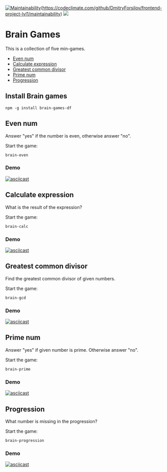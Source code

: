 [![Maintainability](https://api.codeclimate.com/v1/badges/01663d79cde6a894c4eb/maintainability)](https://codeclimate.com/github/DmitryForsilov/frontend-project-lvl1/maintainability)(https://codeclimate.com/github/DmitryForsilov/frontend-project-lvl1/maintainability)
![](https://github.com/DmitryForsilov/frontend-project-lvl1/workflows/Node%20CI/badge.svg)

# Brain Games

This is a collection of five min-games.
 - [Even num](https://github.com/DmitryForsilov/frontend-project-lvl1/#even-num)
 - [Calculate expression](https://github.com/DmitryForsilov/frontend-project-lvl1/#calculate-expression)
 - [Greatest common divisor](https://github.com/DmitryForsilov/frontend-project-lvl1/#greatest-common-divisor)
 - [Prime num](https://github.com/DmitryForsilov/frontend-project-lvl1/#prime-num)
 - [Progression](https://github.com/DmitryForsilov/frontend-project-lvl1/#progression)

## Install Brain games
```
npm -g install brain-games-df
```

## Even num
Answer "yes" if the number is even, otherwise answer "no".

Start the game:
```
brain-even
```
### Demo
[![asciicast](https://asciinema.org/a/SoFrIkeu14dlagb1Pks5ypoAY.svg)](https://asciinema.org/a/SoFrIkeu14dlagb1Pks5ypoAY)

## Calculate expression
What is the result of the expression?

Start the game:
```
brain-calc
```
### Demo
[![asciicast](https://asciinema.org/a/aTPqwaIVAENSUAma7XzuiEI8B.svg)](https://asciinema.org/a/aTPqwaIVAENSUAma7XzuiEI8B)

## Greatest common divisor
Find the greatest common divisor of given numbers.

Start the game:
```
brain-gcd
```
### Demo
[![asciicast](https://asciinema.org/a/UqK2yUyMWg7XPmWlYjssuJcud.svg)](https://asciinema.org/a/UqK2yUyMWg7XPmWlYjssuJcud)

## Prime num
Answer "yes" if given number is prime. Otherwise answer "no".

Start the game:
```
brain-prime
```
### Demo
[![asciicast](https://asciinema.org/a/1o744m9s5CdzT7HmzAZ6ieLqs.svg)](https://asciinema.org/a/1o744m9s5CdzT7HmzAZ6ieLqs)

## Progression
What number is missing in the progression?

Start the game:
```
brain-progression
```
### Demo
[![asciicast](https://asciinema.org/a/3TzGp3GnbaLi5ZiH6jPuazKtN.svg)](https://asciinema.org/a/3TzGp3GnbaLi5ZiH6jPuazKtN)
